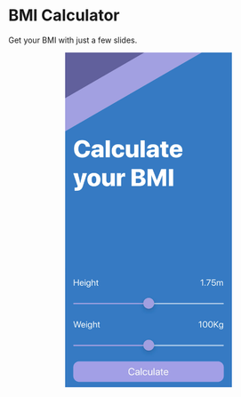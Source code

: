 # BMI Calculator
Get your BMI with just a few slides.

<p align="center">
  <img width="300" height="auto" src="screenShot.jpeg">
</p>
